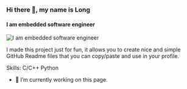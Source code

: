 ### Hi there 👋, my name is Long
#### I am embedded software engineer
![I am embedded software engineer](https://arturssmirnovs.github.io/github-profile-readme-generator/images/banner.png)

I made this project just for fun, it allows you to create nice and simple GitHub Readme files that you can copy/paste and use in your profile.

Skills: C/C++ Python

- 🔭 I’m currently working on this page. 





